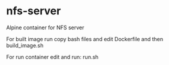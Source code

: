 # nfs-server
Alpine container for NFS server

For built image run copy bash files and edit Dockerfile and then build_image.sh

For run container edit and run: run.sh
